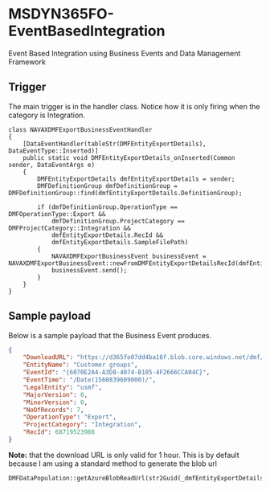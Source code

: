 # MSDYN365FO-EventBasedIntegration
Event Based Integration using Business Events and Data Management Framework

## Trigger
The main trigger is in the handler class. Notice how it is only firing when the category is Integration.
```
class NAVAXDMFExportBusinessEventHandler
{
    [DataEventHandler(tableStr(DMFEntityExportDetails), DataEventType::Inserted)]
    public static void DMFEntityExportDetails_onInserted(Common sender, DataEventArgs e)
    {
        DMFEntityExportDetails dmfEntityExportDetails = sender;                                                                         
        DMFDefinitionGroup dmfDefinitionGroup = DMFDefinitionGroup::find(dmfEntityExportDetails.DefinitionGroup);

        if (dmfDefinitionGroup.OperationType == DMFOperationType::Export &&
            dmfDefinitionGroup.ProjectCategory == DMFProjectCategory::Integration &&
            dmfEntityExportDetails.RecId &&
            dmfEntityExportDetails.SampleFilePath)
        {
            NAVAXDMFExportBusinessEvent businessEvent = NAVAXDMFExportBusinessEvent::newFromDMFEntityExportDetailsRecId(dmfEntityExportDetails.RecId);
            businessEvent.send();
        }
    }
}
```
## Sample payload
Below is a sample payload that the Business Event produces. 
```json
{
    "DownloadURL": "https://d365fo07dd4ba16f.blob.core.windows.net/dmf/Customer%20g%7BD1A2E1DB24F548AB9A24F8EC65D05DC1%7D.json?sv=2014-02-14&sr=b&sig=KbEE0xpf0Rm2rgfUuhN4R6R%2Fv88fSeImq%2BAFTpqjNO4%3D&st=2019-06-18T06%3A28%3A29Z&se=2019-06-18T07%3A33%3A29Z&sp=r",
    "EntityName": "Customer groups",
    "EventId": "{6070E2A4-A3D8-4074-B105-4F2666CCA04C}",
    "EventTime": "/Date(1560839609000)/",
    "LegalEntity": "usmf",
    "MajorVersion": 0,
    "MinorVersion": 0,
    "NoOfRecords": 7,
    "OperationType": "Export",
    "ProjectCategory": "Integration",
    "RecId": 68719523988
}
```
**Note:** that the download URL is only valid for 1 hour. This is by default because I am using a standard method to generate the blob url
```
DMFDataPopulation::getAzureBlobReadUrl(str2Guid(_dmfEntityExportDetails.SampleFilePath))
```

